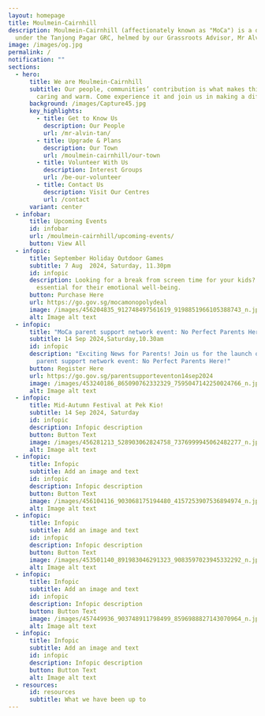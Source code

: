 ```yaml
---
layout: homepage
title: Moulmein-Cairnhill
description: Moulmein-Cairnhill (affectionately known as "MoCa") is a division
  under the Tanjong Pagar GRC, helmed by our Grassroots Advisor, Mr Alvin Tan.
image: /images/og.jpg
permalink: /
notification: ""
sections:
  - hero:
      title: We are Moulmein-Cairnhill
      subtitle: Our people, communities’ contribution is what makes this town special,
        caring and warm. Come experience it and join us in making a difference.
      background: /images/Capture45.jpg
      key_highlights:
        - title: Get to Know Us
          description: Our People
          url: /mr-alvin-tan/
        - title: Upgrade & Plans
          description: Our Town
          url: /moulmein-cairnhill/our-town
        - title: Volunteer With Us
          description: Interest Groups
          url: /be-our-volunteer
        - title: Contact Us
          description: Visit Our Centres
          url: /contact
      variant: center
  - infobar:
      title: Upcoming Events
      id: infobar
      url: /moulmein-cairnhill/upcoming-events/
      button: View All
  - infopic:
      title: September Holiday Outdoor Games
      subtitle: 7 Aug  2024, Saturday, 11.30pm
      id: infopic
      description: Looking for a break from screen time for your kids? Outdoor play is
        essential for their emotional well-being.
      button: Purchase Here
      url: https://go.gov.sg/mocamonopolydeal
      image: /images/456204835_912748497561619_9198851966105388743_n.jpg
      alt: Image alt text
  - infopic:
      title: "MoCa parent support network event: No Perfect Parents Here!"
      subtitle: 14 Sep 2024,Saturday,10.30am
      id: infopic
      description: "Exciting News for Parents! Join us for the launch of our MoCa
        parent support network event: No Perfect Parents Here!"
      button: Register Here
      url: https://go.gov.sg/parentsupporteventon14sep2024
      image: /images/453240186_865090762332329_7595047142250024766_n.jpg
      alt: Image alt text
  - infopic:
      title: Mid-Autumn Festival at Pek Kio!
      subtitle: 14 Sep 2024, Saturday
      id: infopic
      description: Infopic description
      button: Button Text
      image: /images/456281213_528903062824758_7376999945062482277_n.jpg
      alt: Image alt text
  - infopic:
      title: Infopic
      subtitle: Add an image and text
      id: infopic
      description: Infopic description
      button: Button Text
      image: /images/456104116_903068175194480_4157253907536894974_n.jpg
      alt: Image alt text
  - infopic:
      title: Infopic
      subtitle: Add an image and text
      id: infopic
      description: Infopic description
      button: Button Text
      image: /images/453501140_891983046291323_9083597023945332292_n.jpg
      alt: Image alt text
  - infopic:
      title: Infopic
      subtitle: Add an image and text
      id: infopic
      description: Infopic description
      button: Button Text
      image: /images/457449936_903748911798499_8596988827143070964_n.jpg
      alt: Image alt text
  - infopic:
      title: Infopic
      subtitle: Add an image and text
      id: infopic
      description: Infopic description
      button: Button Text
      alt: Image alt text
  - resources:
      id: resources
      subtitle: What we have been up to
---
```

